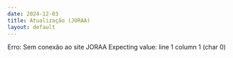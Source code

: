 ```yaml
---
date: 2024-12-03
title: Atualização (JORAA)
layout: default
---
```

Erro: Sem conexão ao site JORAA Expecting value: line 1 column 1 (char 0)
